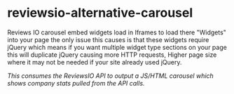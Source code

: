 # reviewsio-alternative-carousel
  Reviews IO carousel embed widgets load in Iframes to load there "Widgets" into your page the only issue this causes is that these widgets require jQuery which means if you want multiple widget type sections on your page this will duplicate jQuery causing more HTTP requests, Higher page size where it may not be needed if your site already used jQuery.

*This consumes the ReviewsIO API to output a JS/HTML carousel which shows company stats pulled from the API calls.*
